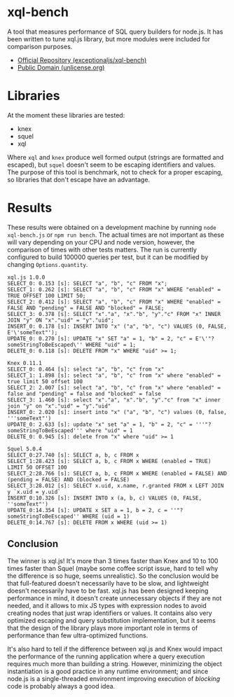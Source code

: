 xql-bench
==========

A tool that measures performance of SQL query builders for node.js. It has been written to tune xql.js library, but more modules were included for comparison purposes.

  * [Official Repository (exceptionaljs/xql-bench)](https://github.com/exceptionaljs/xql-bench)
  * [Public Domain (unlicense.org)](http://unlicense.org)

Libraries
=========

At the moment these libraries are tested:

  * knex
  * squel
  * xql

Where `xql` and `knex` produce well formed output (strings are formatted and escaped), but `squel` doesn't seem to be escaping identifiers and values. The purpose of this tool is benchmark, not to check for a proper escaping, so libraries that don't escape have an advantage.

Results
=======

These results were obtained on a development machine by running `node xql-bench.js` or `npm run bench`. The actual times are not important as these will vary depending on your CPU and node version, however, the comparison of times with other tests matters. The run is currently configured to build 100000 queries per test, but it can be modified by changing `Options.quantity`.

```
xql.js 1.0.0
SELECT_0: 0.153 [s]: SELECT "a", "b", "c" FROM "x";
SELECT_1: 0.262 [s]: SELECT "a", "b", "c" FROM "x" WHERE "enabled" = TRUE OFFSET 100 LIMIT 50;
SELECT_2: 0.412 [s]: SELECT "a", "b", "c" FROM "x" WHERE "enabled" = FALSE AND "pending" = FALSE AND "blocked" = FALSE;
SELECT_3: 0.378 [s]: SELECT "x"."a", "x"."b", "y"."c" FROM "x" INNER JOIN "y" ON "x"."uid" = "y"."uid";
INSERT_0: 0.178 [s]: INSERT INTO "x" ("a", "b", "c") VALUES (0, FALSE, E'\'someText"');
UPDATE_0: 0.270 [s]: UPDATE "x" SET "a" = 1, "b" = 2, "c" = E'\'"?someStringToBeEscaped\'' WHERE "uid" = 1;
DELETE_0: 0.118 [s]: DELETE FROM "x" WHERE "uid" >= 1;

Knex 0.11.1
SELECT_0: 0.464 [s]: select "a", "b", "c" from "x"
SELECT_1: 1.898 [s]: select "a", "b", "c" from "x" where "enabled" = true limit 50 offset 100
SELECT_2: 2.007 [s]: select "a", "b", "c" from "x" where "enabled" = false and "pending" = false and "blocked" = false
SELECT_3: 1.460 [s]: select "x"."a", "x"."b", "y"."c" from "x" inner join "y" on "x"."uid" = "y"."uid"
INSERT_0: 2.020 [s]: insert into "x" ("a", "b", "c") values (0, false, '''someText"')
UPDATE_0: 2.633 [s]: update "x" set "a" = 1, "b" = 2, "c" = '''"?someStringToBeEscaped''' where "uid" = 1
DELETE_0: 0.945 [s]: delete from "x" where "uid" >= 1

Squel 5.0.4
SELECT_0:27.740 [s]: SELECT a, b, c FROM x
SELECT_1:28.423 [s]: SELECT a, b, c FROM x WHERE (enabled = TRUE) LIMIT 50 OFFSET 100
SELECT_2:28.766 [s]: SELECT a, b, c FROM x WHERE (enabled = FALSE) AND (pending = FALSE) AND (blocked = FALSE)
SELECT_3:28.012 [s]: SELECT x.uid, x.name, r.granted FROM x LEFT JOIN y `x.uid = y.uid`
INSERT_0:10.326 [s]: INSERT INTO x (a, b, c) VALUES (0, FALSE, ''someText"')
UPDATE_0:14.354 [s]: UPDATE x SET a = 1, b = 2, c = ''"?someStringToBeEscaped'' WHERE (uid = 1)
DELETE_0:14.767 [s]: DELETE FROM x WHERE (uid >= 1)
```

Conclusion
----------

The winner is xql.js! It's more than 3 times faster than Knex and 10 to 100 times faster than Squel (maybe some coffee script issue, hard to tell why the difference is so huge, seems unrealistic). So the conclusion would be that full-featured doesn't necessarily have to be slow, and lightweight doesn't necessarily have to be fast. xql.js has been designed keeping performance in mind, it doesn't create unnecessary objects if they are not needed, and it allows to mix JS types with expression nodes to avoid creating nodes that just wrap identifiers or values. It contains also very optimized escaping and query substitution implementation, but it seems that the design of the library plays more important role in terms of performance than few ultra-optimized functions.

It's also hard to tell if the difference between xql.js and Knex would impact the performance of the running application where a query execution requires much more than building a string. However, minimizing the object instantiation is a good practice in any runtime environment; and since node.js is a single-threaded environment improving execution of _blocking_ code is probably always a good idea.

